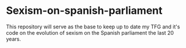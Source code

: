 # Sexism-on-spanish-parliament
This repository will serve as the base to keep up to date my TFG and it's code on the evolution of sexism on the Spanish parliament the last 20 years.
